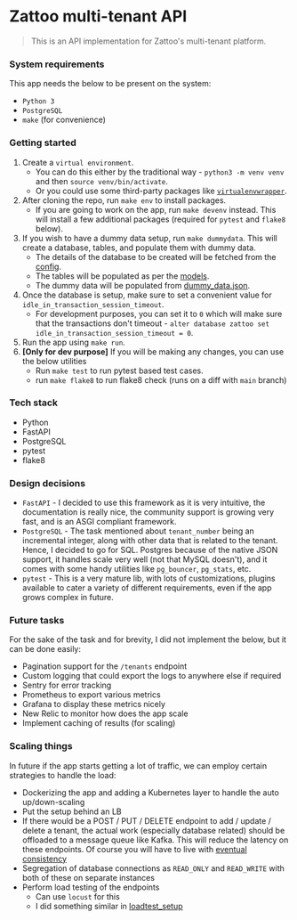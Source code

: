 # Zattoo multi-tenant API
> This is an API implementation for Zattoo's multi-tenant platform.

### System requirements
This app needs the below to be present on the system:
- `Python 3`
- `PostgreSQL`
- `make` (for convenience)

### Getting started
1. Create a `virtual environment`.
   - You can do this either by the traditional way - `python3 -m venv venv` and then `source venv/bin/activate`.
   - Or you could use some third-party packages like [`virtualenvwrapper`](https://virtualenvwrapper.readthedocs.io/en/latest/).
2. After cloning the repo, run `make env` to install packages.
   - If you are going to work on the app, run `make devenv` instead. This will install a few additional packages (required for `pytest` and `flake8` below).
3. If you wish to have a dummy data setup, run `make dummydata`. This will create a database, tables, and populate them with dummy data.
   - The details of the database to be created will be fetched from the [config](config).
   - The tables will be populated as per the [models](app/models/models.py).
   - The dummy data will be populated from [dummy_data.json](dummy_data/dummy_data.json).
4. Once the database is setup, make sure to set a convenient value for `idle_in_transaction_session_timeout`.
   - For development purposes, you can set it to `0` which will make sure that the transactions don't timeout - `alter database zattoo set idle_in_transaction_session_timeout = 0`.
5. Run the app using `make run`.
6. **[Only for dev purpose]** If you will be making any changes, you can use the below utilities
   - Run `make test` to run pytest based test cases.
   - run `make flake8` to run flake8 check (runs on a diff with `main` branch)

### Tech stack
- Python
- FastAPI
- PostgreSQL
- pytest
- flake8

### Design decisions
- `FastAPI` - I decided to use this framework as it is very intuitive, the documentation is really nice, the community support is growing very fast, and is an ASGI compliant framework.
- `PostgreSQL` - The task mentioned about `tenant_number` being an incremental integer, along with other data that is related to the tenant. Hence, I decided to go for SQL. Postgres because of the native JSON support, it handles scale very well (not that MySQL doesn't), and it comes with some handy utilities like `pg_bouncer`, `pg_stats`, etc.
- `pytest` - This is a very mature lib, with lots of customizations, plugins available to cater a variety of different requirements, even if the app grows complex in future.

### Future tasks
For the sake of the task and for brevity, I did not implement the below, but it can be done easily:
- Pagination support for the `/tenants` endpoint
- Custom logging that could export the logs to anywhere else if required
- Sentry for error tracking
- Prometheus to export various metrics
- Grafana to display these metrics nicely
- New Relic to monitor how does the app scale
- Implement caching of results (for scaling)

### Scaling things
In future if the app starts getting a lot of traffic, we can employ certain strategies to handle the load:
- Dockerizing the app and adding a Kubernetes layer to handle the auto up/down-scaling
- Put the setup behind an LB
- If there would be a POST / PUT / DELETE endpoint to add / update / delete a tenant, the actual work (especially database related) should be offloaded to a message queue like Kafka. This will reduce the latency on these endpoints. Of course you will have to live with [eventual consistency](https://martinfowler.com/articles/microservice-trade-offs.html#consistency)
- Segregation of database connections as `READ_ONLY` and `READ_WRITE` with both of these on separate instances
- Perform load testing of the endpoints
  - Can use `locust` for this
  - I did something similar in [loadtest_setup](https://github.com/saveshodhan/loadtest_setup)
